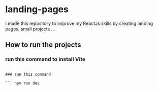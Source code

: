 # landing-pages

I made this repository to improve my ReactJs skills by creating landing pages, small projects ...

## How to run the projects

### run this command to install Vite

``` npm install vite@5.2.9

### run this command

``` npm run dev
